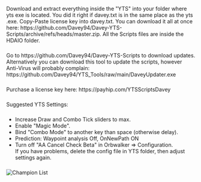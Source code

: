 <p align="left">Download and extract everything inside the "YTS" into your folder where yts exe is located. You did it right if davey.txt is in the same place as the yts .exe. Copy-Paste license key into davey.txt. You can download it all at once here: https://github.com/Davey94/Davey-YTS-Scripts/archive/refs/heads/master.zip. All the Scripts files are inside the HDAIO folder.</p>

###

<p align="left">Go to https://github.com/Davey94/Davey-YTS-Scripts to download updates. Alternatively you can download this tool to update the scripts, however Anti-Virus will probably complain: https://github.com/Davey94/YTS_Tools/raw/main/DaveyUpdater.exe</p>

###

<p align="left">Purchase a license key here: https://payhip.com/YTSScriptsDavey</p>

###

<p align="left">Suggested YTS Settings:</p>

###

- Increase Draw and Combo Tick sliders to max.  
- Enable "Magic Mode".
- Bind "Combo Mode" to another key than space (otherwise delay).
- Prediction: Waypoint analysis Off, OnNewPath ON
- Turn off "AA Cancel Check Beta" in Orbwalker => Configuration.  
If you have problems, delete the config file in YTS folder, then adjust settings again.

###

![Champion List](https://media.discordapp.net/attachments/1173004730881032332/1192443311672270949/my-image_13.png?ex=65a91860&is=6596a360&hm=1112c0154def12e3f855c5158b62ffa3303042d4cfe1cac80e820434f604ad85&=&format=webp&quality=lossless&width=731&height=532)
